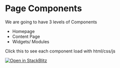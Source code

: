 # Page Components 

We are going to have 3 levels of Components 

- Homepage
- Content Page
- Widgets/ Modules


Click this to see each component load with html/css/js 


<a href="https://stackblitz.com/github/th-frontend/homepage-components">
  <img
    alt="Open in StackBlitz"
    src="https://developer.stackblitz.com/img/open_in_stackblitz.svg"
  />
</a>
